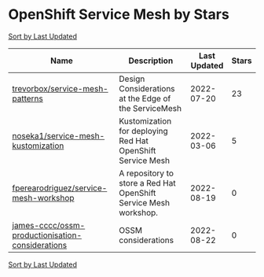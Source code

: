 # OpenShift Service Mesh by Stars

[Sort by Last Updated](OpenShift%20Service%20Mesh.Last%20Updated.md)

Name | Description | Last Updated | Stars 
--- | --- | --- | --- 
[trevorbox/service-mesh-patterns](https://github.com/trevorbox/service-mesh-patterns) | Design Considerations at the Edge of the ServiceMesh | 2022-07-20 | 23 
[noseka1/service-mesh-kustomization](https://github.com/noseka1/service-mesh-kustomization) | Kustomization for deploying Red Hat OpenShift Service Mesh | 2022-03-06 | 5 
[fperearodriguez/service-mesh-workshop](https://github.com/fperearodriguez/service-mesh-workshop) | A repository to store a Red Hat OpenShift Service Mesh workshop. | 2022-08-19 | 0 
[james-cccc/ossm-productionisation-considerations](https://github.com/james-cccc/ossm-productionisation-considerations) | OSSM considerations  | 2022-08-22 | 0 

[Sort by Last Updated](OpenShift%20Service%20Mesh.Last%20Updated.md)